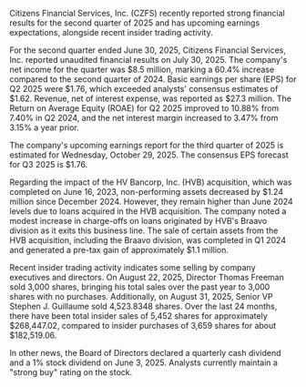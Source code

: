 Citizens Financial Services, Inc. (CZFS) recently reported strong financial results for the second quarter of 2025 and has upcoming earnings expectations, alongside recent insider trading activity.

For the second quarter ended June 30, 2025, Citizens Financial Services, Inc. reported unaudited financial results on July 30, 2025. The company's net income for the quarter was $8.5 million, marking a 60.4% increase compared to the second quarter of 2024. Basic earnings per share (EPS) for Q2 2025 were $1.76, which exceeded analysts' consensus estimates of $1.62. Revenue, net of interest expense, was reported as $27.3 million. The Return on Average Equity (ROAE) for Q2 2025 improved to 10.88% from 7.40% in Q2 2024, and the net interest margin increased to 3.47% from 3.15% a year prior.

The company's upcoming earnings report for the third quarter of 2025 is estimated for Wednesday, October 29, 2025. The consensus EPS forecast for Q3 2025 is $1.76.

Regarding the impact of the HV Bancorp, Inc. (HVB) acquisition, which was completed on June 16, 2023, non-performing assets decreased by $1.24 million since December 2024. However, they remain higher than June 2024 levels due to loans acquired in the HVB acquisition. The company noted a modest increase in charge-offs on loans originated by HVB's Braavo division as it exits this business line. The sale of certain assets from the HVB acquisition, including the Braavo division, was completed in Q1 2024 and generated a pre-tax gain of approximately $1.1 million.

Recent insider trading activity indicates some selling by company executives and directors. On August 22, 2025, Director Thomas Freeman sold 3,000 shares, bringing his total sales over the past year to 3,000 shares with no purchases. Additionally, on August 31, 2025, Senior VP Stephen J. Guillaume sold 4,523.8348 shares. Over the last 24 months, there have been total insider sales of 5,452 shares for approximately $268,447.02, compared to insider purchases of 3,659 shares for about $182,519.06.

In other news, the Board of Directors declared a quarterly cash dividend and a 1% stock dividend on June 3, 2025. Analysts currently maintain a "strong buy" rating on the stock.